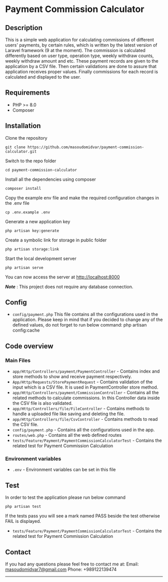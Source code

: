 
# Payment Commission Calculator

## Description

This is a simple web application for calculating commissions of different users' payments, by certain rules, which is written by the latest version of Laravel framework (9 at the moment).
The commission is calculated differently based on user type, operation type, weekly withdraw counts, weekly withdraw amount and etc. These payment records are given to the application by a CSV file. Then certain validations are done to assure that application receives proper values. Finally commissions for each record is calculated and displayed to the user.

## Requirements

- PHP >= 8.0
- Composer

## Installation

Clone the repository

    git clone https://github.com/masoudomidvar/payment-commission-calculator.git

Switch to the repo folder

    cd payment-commission-calculator

Install all the dependencies using composer

    composer install

Copy the example env file and make the required configuration changes in the .env file

	cp .env.example .env

Generate a new application key

	php artisan key:generate

Create a symbolic link for storage in public folder

	php artisan storage:link

Start the local development server

	php artisan serve

You can now access the server at [http://localhost:8000](http://localhost:8000/)

***Note*** : This project does not require any database connection.

## Config

- `config/payment.php`
This file contains all the configurations used in the application. Please keep in mind that if you decided to change any of the defined values, do not forget to run below command:
	php artisan config:cache


## Code overview


### Main Files

- `app/Http/Controllers/payment/PaymentController` - Contains index and store methods to show and receive payment respectively.
- `App/Http/Requests/StorePaymentRequest` - Contains validation of the input which is a CSV file. It is used in PaymentController store method.
- `app/Http/Controllers/payment/CommissionController` - Contains all the related methods to calculate commissions. In this Controller data inside the CSV file is also validated.
- `app/Http/Controllers/file/FileController` - Contains methods to handle a uploaded file like saving and deleting the file.
- `app/Http/Controllers/file/CsvController` - Contains methods to read the CSV file.
- `config/payment.php` - Contains all the configurations used in the app.
- `routes/web.php` - Contains all the web defined routes
- `tests/Feature/Payment/PaymentCommissionCalculatorTest` - Contains the related test for Payment Commission Calculation

### Environment variables

- `.env` - Environment variables can be set in this file


## Test

In order to test the application please run below command

	php artisan test

If the tests pass you will see a mark named PASS beside the test otherwise FAIL is displayed.

- `tests/Feature/Payment/PaymentCommissionCalculatorTest` - Contains the related test for Payment Commission Calculation


## Contact

If you had any questions please feel free to contact me at:
Email: masoudomidvar7@gmail.com
Phone: +989122139474

----------